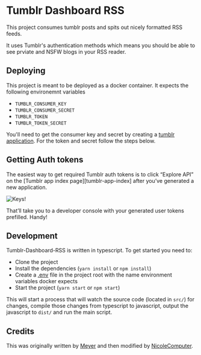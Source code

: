 # Tumblr Dashboard RSS

This project consumes tumblr posts and spits out nicely formatted RSS feeds.

It uses Tumblr's authentication methods which means you should be able to see prviate and NSFW blogs in your RSS reader.

## Deploying

This project is meant to be deployed as a docker container. It expects the following environemnt variables

- `TUMBLR_CONSUMER_KEY`
- `TUMBLR_CONSUMER_SECRET`
- `TUMBLR_TOKEN`
- `TUMBLR_TOKEN_SECRET`

You'll need to get the consumer key and secret by creating a [tumblr application](https://www.tumblr.com/oauth/apps). For the token and secret follow the steps below.


## Getting Auth tokens

The easiest way to get required Tumblr auth tokens is to click “Explore API” on the [Tumblr app index page][tumblr-app-index] after you’ve generated a new application.

![Keys!](README-generate-keys.png)

That’ll take you to a developer console with your generated user tokens prefilled. Handy!

## Development

Tumblr-Dashboard-RSS is written in typescript. To get started you need to:
- Clone the project
- Install the dependencies (`yarn install` or `npm install`)
- Create a [.env](https://www.npmjs.com/package/dotenv) file in the project root with the name environment variables docker expects
- Start the project (`yarn start` or `npm start`)

This will start a process that will watch the source code (located in `src/`) for changes, compile those changes from typescript to javascript, output the javascript to `dist/` and run the main script.

## Credits

This was originally written by [Meyer](https://github.com/meyer) and then modified by [NicoleComputer](https://github.com/meyer).